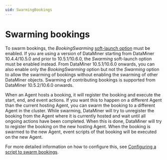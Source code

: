 ```yaml
---
uid: SwarmingBookings
---
```


# Swarming bookings

To swarm bookings, the *BookingSwarming* [soft-launch option](xref:SoftLaunchOptions) must be enabled. If you are using a version of DataMiner starting from DataMiner 10.4.4/10.5.0 and prior to 10.5.1/10.6.0, the *Swarming* soft-launch option must be enabled instead. From DataMiner 10.5.1/10.6.0 onwards, you can also enable only the *BookingSwarming* option but not the *Swarming* option to allow the swarming of bookings without enabling the swarming of other DataMiner objects. Swarming of contributing bookings is supported from DataMiner 10.5.2/10.6.0 onwards.<!-- RN 41706 -->

When an Agent hosts a booking, it will register the booking and execute the start, end, and event actions. If you want this to happen on a different Agent than the current hosting Agent, you can swarm the booking to a different Agent in the cluster. While swarming, DataMiner will try to unregister the booking from the Agent where it is currently hosted and wait until all ongoing actions have been completed. When this is done, DataMiner will try to register the booking on the new hosting Agent. When the booking is swarmed to the new Agent, event scripts of that booking will be executed on the new Agent.

For more detailed information on how to configure this, see [Configuring a script to swarm bookings](xref:SwarmingScriptBooking).
